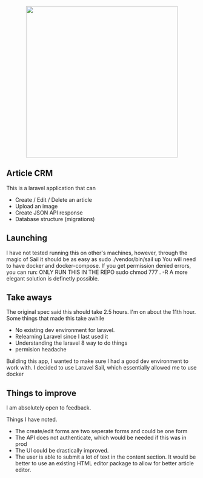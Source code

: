 <p align="center"><a href="https://laravel.com" target="_blank"><img src="https://raw.githubusercontent.com/laravel/art/master/logo-lockup/5%20SVG/2%20CMYK/1%20Full%20Color/laravel-logolockup-cmyk-red.svg" width="400"></a></p>


## Article CRM

This is a laravel application that can

- Create / Edit / Delete an article
- Upload an image
- Create JSON API response
- Database structure (migrations)

## Launching

I have not tested running this on other's machines, however, through the magic of Sail it should be as easy as
    sudo ./vendor/bin/sail up
You will need to have docker and docker-compose.
If you get permission denied errors, you can run:
ONLY RUN THIS IN THE REPO
    sudo chmod 777 . -R
A more elegant solution is definetly possible.

## Take aways

The original spec said this should take 2.5 hours. I'm on about the 11th hour.
Some things that made this take awhile

- No existing dev environment for laravel.
- Relearning Laravel since I last used it
- Understanding the laravel 8 way to do things
- permision headache

Building this app, I wanted to make sure I had a good dev environment to work with.
I decided to use Laravel Sail, which essentially allowed me to use docker

## Things to improve

I am absolutely open to feedback.

Things I have noted.

- The create/edit forms are two seperate forms and could be one form
- The API does not authenticate, which would be needed if this was in prod
- The UI could be drastically improved.
- The user is able to submit a lot of text in the content section. It would be better to use an existing HTML editor package to allow for better article editor.
